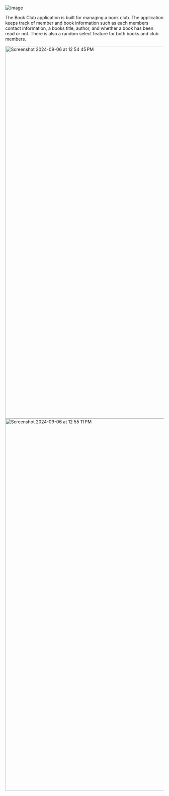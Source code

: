 ![image](https://github.com/user-attachments/assets/4c0a38bd-4df4-49ce-9f91-eaf6c81e0a06)

The Book Club application is built for managing a book club. The application
keeps track of member and book information such as each members contact
information, a books title, author, and whether a book has been read or not.
There is also a random select feature for both books and club members.

<img width="1181" alt="Screenshot 2024-09-06 at 12 54 45 PM" src="https://github.com/user-attachments/assets/77472b63-fa2f-4ea9-ba3d-13d14b45461a">

<img width="1181" alt="Screenshot 2024-09-06 at 12 55 11 PM" src="https://github.com/user-attachments/assets/c706dca0-fe0b-4104-a559-d1589b998041">

